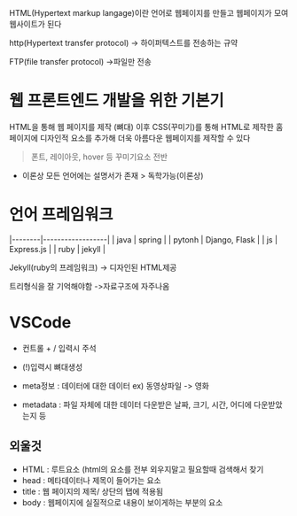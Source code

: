 HTML(Hypertext markup langage)이란 언어로 웹페이지를 만들고 웹페이지가 모여 웹사이트가 된다

http(Hypertext transfer protocol) -> 하이퍼텍스트를 전송하는 규약

FTP(file transfer protocol) ->파일만 전송

# 웹 프론트엔드 개발을 위한 기본기

HTML을 통해 웹 페이지를 제작 (뼈대)
이후 CSS(꾸미기)를 통해 HTML로 제작한 홈페이지에 디자인적 요소를 추가해 더욱 아름다운 웹페이지를 제작할 수 있다
> 폰트, 레이아웃, hover 등 꾸미기요소 전반


* 이론상 모든 언어에는 설명서가 존재 > 독학가능(이론상)

# 언어      프레임워크
 |--------|------------------|
 | java   | spring           |
 | pytonh | Django, Flask    |
 | js     | Express.js       |
 | ruby   | jekyll           |

Jekyll(ruby의 프레임워크) -> 디자인된 HTML제공

트리형식을 잘 기억해야함 ->자료구조에 자주나옴

# VSCode

- 컨트롤 + / 입력시 주석
<!-- 주석(comment) : 브라우저에서 출력이 되지 않는 설명 문장 -->
<!-- 보통 코드에 대한 설명을 할 때 사용
 영역 안에 있으면 전부 주석으로 간주 -->

- (!)입력시 뼈대생성

<!DOCTYPE html> 
<!-- doctype : 문서의 타입을 선언하는 코드, 
 대소문자 구분할 필요 없음 -->
<html lang="en">
    <!-- html에서 최상위 태그(root태그) -->
<head>
    <!-- root태그의 자식태그
     현재 html 웹 페이지의 정보를 포함(meta데이터) 
     meta정보란 웹페이지에 대한 정보가 담긴것-->

 - meta정보 : 데이터에 대한 데이터
   ex) 동영상파일 -> 영화

- metadata : 파일 자체에 대한 데이터
  다운받은 날짜, 크기, 시간, 어디에 다운받았는지 등
    <meta charset="UTF-8">  <!-- UTF -> 컴퓨터내에서 글을 인코딩하는것  -->
    <meta name="viewport" content="width=device-width, initial<!-- 초기 -->-scale=1.0 <!-- 100% -->">
    <title>Document</title> <!-- HTML 페이지의 제목, 브라우저 상단의 웹페이지 탭에 제목으로 노출 -->
</head> 

<body> <!-- HTML문서에서 실질적으로 보이는 영역을 정의하는 구간 (이미지, 글. 링크, 테이블, 동영상 등 -->
    <!-- 주소창 아래 전부 body 영역
 띄워쓰기와 줄바꿈 전부 명령어 필요 -->
</body>
</html>

## 외울것
- HTML : 루트요소 (html의 요소를 전부 외우지말고 필요할때 검색해서 찾기
- head : 메타데이터나 제목이 들어가는 요소
- title : 웹 페이지의 제목/ 상단의 탭에 적용됨
- body : 웹페이지에 실질적으로 내용이 보이게하는 부분의 요소
